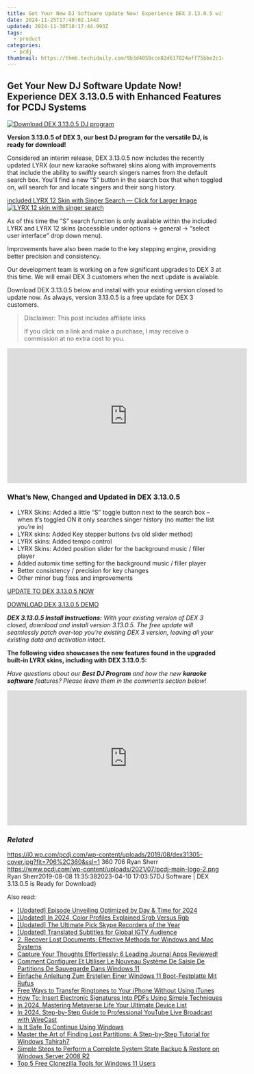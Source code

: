 ```yaml
---
title: Get Your New DJ Software Update Now! Experience DEX 3.13.0.5 with Enhanced Features for PCDJ Systems
date: 2024-11-25T17:49:02.144Z
updated: 2024-11-30T18:17:44.993Z
tags:
  - product
categories:
  - pcdj
thumbnail: https://thmb.techidaily.com/9b3d4059cce82d617824aff75bbe2c1cfb1dda056b7a7373daee332b511aa58b.jpg
---
```


## Get Your New DJ Software Update Now! Experience DEX 3.13.0.5 with Enhanced Features for PCDJ Systems

[![Download DEX 3.13.0.5 DJ program](https://i0.wp.com/pcdj.com/wp-content/uploads/2019/08/dex31305-cover.jpg?resize=706%2C321&ssl=1)](https://i0.wp.com/pcdj.com/wp-content/uploads/2019/08/dex31305-cover.jpg?fit=706%2C360&ssl=1 "Download DEX 3.13.0.5 DJ program")

**Version 3.13.0.5 of DEX 3, our best DJ program for the versatile DJ, is ready for download!**

Considered an interim release, DEX 3.13.0.5 now includes the recently updated LYRX (our new karaoke software) skins along with improvements that include the ability to swiftly search singers names from the default search box. You’ll find a new “S” button in the search box that when toggled on, will search for and locate singers and their song history.

[included LYRX 12 Skin with Singer Search — Click for Larger Image ![LYRX 12 skin with singer search](https://i0.wp.com/pcdj.com/wp-content/uploads/2019/08/lyrx-for-dex-skin.jpg?fit=300%2C169&ssl=1 "LYRX 12 skin with singer search")](https://i0.wp.com/pcdj.com/wp-content/uploads/2019/08/lyrx-for-dex-skin.jpg?fit=1030%2C579&ssl=1)

As of this time the “S” search function is only available within the included LYRX and LYRX 12 skins (accessible under options -> general -> “select user interface” drop down menu).

Improvements have also been made to the key stepping engine, providing better precision and consistency.

Our development team is working on a few significant upgrades to DEX 3 at this time. We will email DEX 3 customers when the next update is available.

Download DEX 3.13.0.5 below and install with your existing version closed to update now. As always, version 3.13.0.5 is a free update for DEX 3 customers.

>  Disclaimer: This post includes affiliate links
>
>  If you click on a link and make a purchase, I may receive a commission at no extra cost to you.
>

<!-- affiliate ads begin -->
<iframe width="560" height="315" src="https://www.youtube.com/embed/-0Ww1YIIUe4?si=cQ-Gkh9UCJABuPZU" title="YouTube video player" frameborder="0" allow="accelerometer; autoplay; clipboard-write; encrypted-media; gyroscope; picture-in-picture; web-share" referrerpolicy="strict-origin-when-cross-origin" allowfullscreen></iframe>
<!-- affiliate ads end -->

### What’s New, Changed and Updated in DEX 3.13.0.5

* LYRX Skins: Added a little “S” toggle button next to the search box – when it’s toggled ON it only searches singer history (no matter the list you’re in)
* LYRX skins: Added Key stepper buttons (vs old slider method)
* LYRX skins: Added tempo control
* LYRX Skins: Added position slider for the background music / filler player
* Added automix time setting for the background music / filler player
* Better consistency / precision for key changes
* Other minor bug fixes and improvements

[UPDATE TO DEX 3.13.0.5 NOW](https://tools.techidaily.com/pcdj/products/)

[DOWNLOAD DEX 3.13.0.5 DEMO](https://tools.techidaily.com/pcdj/products/)

_**DEX 3.13.0.5 Install Instructions:** With your existing version of DEX 3 closed, download and install version 3.13.0.5\. The free update will seamlessly patch over-top you’re existing DEX 3 version, leaving all your existing data and activation intact._ 

**The following video showcases the new features found in the upgraded built-in LYRX skins, including with DEX 3.13.0.5:**

_Have questions about our **Best DJ Program** and how the new **karaoke software** features? Please leave them in the comments section below!_

<!-- affiliate ads begin -->
<iframe width="560" height="315" src="https://www.youtube.com/embed/vFQCEZiYA08?si=xjIu5IAy77RlHWii" title="YouTube video player" frameborder="0" allow="accelerometer; autoplay; clipboard-write; encrypted-media; gyroscope; picture-in-picture; web-share" referrerpolicy="strict-origin-when-cross-origin" allowfullscreen></iframe>
<!-- affiliate ads end -->

### _Related_

https://i0.wp.com/pcdj.com/wp-content/uploads/2019/08/dex31305-cover.jpg?fit=706%2C360&ssl=1 360 706 Ryan Sherr https://www.pcdj.com/wp-content/uploads/2021/07/pcdj-main-logo-2.png Ryan Sherr2019-08-08 11:35:382023-04-10 17:03:57DJ Software | DEX 3.13.0.5 is Ready for Download}

<ins class="adsbygoogle"
     style="display:block"
     data-ad-format="autorelaxed"
     data-ad-client="ca-pub-7571918770474297"
     data-ad-slot="1223367746"></ins>

<ins class="adsbygoogle"
     style="display:block"
     data-ad-client="ca-pub-7571918770474297"
     data-ad-slot="8358498916"
     data-ad-format="auto"
     data-full-width-responsive="true"></ins>

<span class="atpl-alsoreadstyle">Also read:</span>
<div><ul>
<li><a href="https://fox-info.techidaily.com/updated-episode-unveiling-optimized-by-day-and-time-for-2024/"><u>[Updated] Episode Unveiling Optimized by Day & Time for 2024</u></a></li>
<li><a href="https://fox-glue.techidaily.com/updated-in-2024-color-profiles-explained-srgb-versus-rgb/"><u>[Updated] In 2024, Color Profiles Explained Srgb Versus Rgb</u></a></li>
<li><a href="https://screen-video-capture.techidaily.com/updated-the-ultimate-pick-skype-recorders-of-the-year/"><u>[Updated] The Ultimate Pick Skype Recorders of the Year</u></a></li>
<li><a href="https://instagram-video-files.techidaily.com/updated-translated-subtitles-for-global-igtv-audience/"><u>[Updated] Translated Subtitles for Global IGTV Audience</u></a></li>
<li><a href="https://discover-fantastic.techidaily.com/2-recover-lost-documents-effective-methods-for-windows-and-mac-systems/"><u>2. Recover Lost Documents: Effective Methods for Windows and Mac Systems</u></a></li>
<li><a href="https://tech-recovery.techidaily.com/1722861986379-capture-your-thoughts-effortlessly-6-leading-journal-apps-reviewed/"><u>Capture Your Thoughts Effortlessly: 6 Leading Journal Apps Reviewed!</u></a></li>
<li><a href="https://discover-fantastic.techidaily.com/comment-configurer-et-utiliser-le-nouveau-systeme-de-saisie-de-partitions-de-sauvegarde-dans-windows-11/"><u>Comment Configurer Et Utiliser Le Nouveau Système De Saisie De Partitions De Sauvegarde Dans Windows 11</u></a></li>
<li><a href="https://discover-fantastic.techidaily.com/einfache-anleitung-zum-erstellen-einer-windows-11-boot-festplatte-mit-rufus/"><u>Einfache Anleitung Zum Erstellen Einer Windows 11 Boot-Festplatte Mit Rufus</u></a></li>
<li><a href="https://techtrends.techidaily.com/free-ways-to-transfer-ringtones-to-your-iphone-without-using-itunes/"><u>Free Ways to Transfer Ringtones to Your iPhone Without Using iTunes</u></a></li>
<li><a href="https://fox-pages.techidaily.com/how-to-insert-electronic-signatures-into-pdfs-using-simple-techniques/"><u>How To: Insert Electronic Signatures Into PDFs Using Simple Techniques</u></a></li>
<li><a href="https://fox-info.techidaily.com/in-2024-mastering-metaverse-life-your-ultimate-device-list/"><u>In 2024, Mastering Metaverse Life Your Ultimate Device List</u></a></li>
<li><a href="https://youtube-stream.techidaily.com/in-2024-step-by-step-guide-to-professional-youtube-live-broadcast-with-wirecast/"><u>In 2024, Step-by-Step Guide to Professional YouTube Live Broadcast with WireCast</u></a></li>
<li><a href="https://discover-fantastic.techidaily.com/is-it-safe-to-continue-using-windows/"><u>Is It Safe To Continue Using Windows</u></a></li>
<li><a href="https://discover-fantastic.techidaily.com/master-the-art-of-finding-lost-partitions-a-step-by-step-tutorial-for-windows-tahirah7/"><u>Master the Art of Finding Lost Partitions: A Step-by-Step Tutorial for Windows Tahirah7</u></a></li>
<li><a href="https://discover-fantastic.techidaily.com/simple-steps-to-perform-a-complete-system-state-backup-and-restore-on-windows-server-2008-r2/"><u>Simple Steps to Perform a Complete System State Backup & Restore on Windows Server 2008 R2</u></a></li>
<li><a href="https://discover-fantastic.techidaily.com/top-5-free-clonezilla-tools-for-windows-11-users/"><u>Top 5 Free Clonezilla Tools for Windows 11 Users</u></a></li>
</ul></div>

